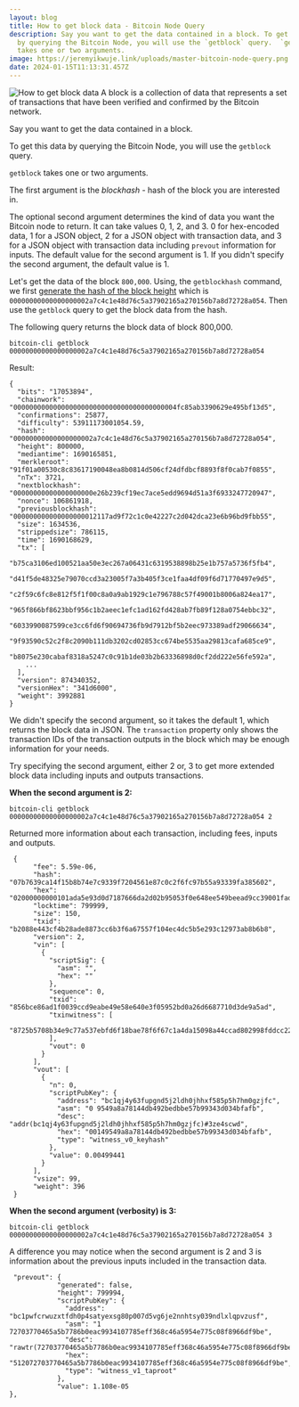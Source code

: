 ```yaml
---
layout: blog
title: How to get block data - Bitcoin Node Query
description: Say you want to get the data contained in a block. To get this data
  by querying the Bitcoin Node, you will use the `getblock` query.  `getblock`
  takes one or two arguments.
image: https://jeremyikwuje.link/uploads/master-bitcoin-node-query.png
date: 2024-01-15T11:13:31.457Z
---
```

![How to get block data](https://jeremyikwuje.link/uploads/getblock.png) A block is a collection of data that represents a set of transactions that have been verified and confirmed by the Bitcoin network.

Say you want to get the data contained in a block.

To get this data by querying the Bitcoin Node, you will use the `getblock` query.

`getblock` takes one or two arguments.

The first argument is the _blockhash_ - hash of the block you are interested in.

The optional second argument determines the kind of data you want the Bitcoin node to return. It can take values 0, 1, 2, and 3. 0 for hex-encoded data, 1 for a JSON object, 2 for a JSON object with transaction data, and 3 for a JSON object with transaction data including `prevout` information for inputs. The default value for the second argument is 1. If you didn't specify the second argument, the default value is 1.

Let's get the data of the block `800,000`. Using, the `getblockhash` command, we first [generate the hash of the block height](https://jeremyikwuje.link/how-to-get-a-block-hash-bitcoin-node-query/) which is `00000000000000000002a7c4c1e48d76c5a37902165a270156b7a8d72728a054`. Then use the `getblock` query to get the block data from the hash.

The following query returns the block data of block 800,000.

```
bitcoin-cli getblock 00000000000000000002a7c4c1e48d76c5a37902165a270156b7a8d72728a054

```

Result:

```
{
  "bits": "17053894",
  "chainwork": "00000000000000000000000000000000000000004fc85ab3390629e495bf13d5",
  "confirmations": 25877,
  "difficulty": 53911173001054.59,
  "hash": "00000000000000000002a7c4c1e48d76c5a37902165a270156b7a8d72728a054",
  "height": 800000,
  "mediantime": 1690165851,
  "merkleroot": "91f01a00530c8c83617190048ea8b0814d506cf24dfdbcf8893f8f0cab7f0855",
  "nTx": 3721,
  "nextblockhash": "00000000000000000000e26b239cf19ec7ace5edd9694d51a3f6933247720947",
  "nonce": 106861918,
  "previousblockhash": "000000000000000000012117ad9f72c1c0e42227c2d042dca23e6b96bd9fbb55",
  "size": 1634536,
  "strippedsize": 786115,
  "time": 1690168629,
  "tx": [
    "b75ca3106ed100521aa50e3ec267a06431c6319538898b25e1b757a5736f5fb4",
    "d41f5de48325e79070ccd3a23005f7a3b405f3ce1faa4df09f6d71770497e9d5",
    "c2f59c6fc8e812f5f1f00c8a0a9ab1929c1e796788c57f49001b8006a824ea17",
    "965f866bf8623bbf956c1b2aeec1efc1ad162fd428ab7fb89f128a0754ebbc32",
    "6033990087599ce3cc6fd6f90694736fb9d7912bf5b2eec973389adf29066634",
    "9f93590c52c2f8c2090b111db3202cd02853cc674be5535aa29813cafa685ce9",
    "b8075e230cabaf8318a5247c0c91b1de03b2b63336898d0cf2dd222e56fe592a",
    ...
  ],
  "version": 874340352,
  "versionHex": "341d6000",
  "weight": 3992881
}

```

We didn't specify the second argument, so it takes the default 1, which returns the block data in JSON. The `transaction` property only shows the transaction IDs of the transaction outputs in the block which may be enough information for your needs.

Try specifying the second argument, either 2 or, 3 to get more extended block data including inputs and outputs transactions.

**When the second argument is 2:**

```
bitcoin-cli getblock 00000000000000000002a7c4c1e48d76c5a37902165a270156b7a8d72728a054 2

```

Returned more information about each transaction, including fees, inputs and outputs.

```
 {
      "fee": 5.59e-06,
      "hash": "07b7639ca14f15b8b74e7c9339f7204561e87c0c2f6fc97b55a93339fa385602",
      "hex": "02000000000101ada5e93d0d7187666da2d02b95053f0e648ee549beead9cc39001fad86ce6b8500000000000000000001f19e0700000000001600149549a8a78144db492bedbbe57b99343d034bfafb01408725b5708b34e9c77a537ebfd6f18bae78f6f67c1a4da15098a44ccad802998fddcc225023731c8729461ebee6eebf1a200a0df86a141aff703dc6a572db5438ff340c00",
      "locktime": 799999,
      "size": 150,
      "txid": "b2088e443cf4b28ade8873cc6b3f6a67557f104ec4dc5b5e293c12973ab8b6b8",
      "version": 2,
      "vin": [
        {
          "scriptSig": {
            "asm": "",
            "hex": ""
          },
          "sequence": 0,
          "txid": "856bce86ad1f0039ccd9eabe49e58e640e3f05952bd0a26d6687710d3de9a5ad",
          "txinwitness": [
            "8725b5708b34e9c77a537ebfd6f18bae78f6f67c1a4da15098a44ccad802998fddcc225023731c8729461ebee6eebf1a200a0df86a141aff703dc6a572db5438"
          ],
          "vout": 0
        }
      ],
      "vout": [
        {
          "n": 0,
          "scriptPubKey": {
            "address": "bc1qj4y63fupgnd5j2ldh0jhhxf585p5h7hm0gzjfc",
            "asm": "0 9549a8a78144db492bedbbe57b99343d034bfafb",
            "desc": "addr(bc1qj4y63fupgnd5j2ldh0jhhxf585p5h7hm0gzjfc)#3ze4scwd",
            "hex": "00149549a8a78144db492bedbbe57b99343d034bfafb",
            "type": "witness_v0_keyhash"
          },
          "value": 0.00499441
        }
      ],
      "vsize": 99,
      "weight": 396
 }

```

**When the second argument (verbosity) is 3:**

```
bitcoin-cli getblock 00000000000000000002a7c4c1e48d76c5a37902165a270156b7a8d72728a054 3

```

A difference you may notice when the second argument is 2 and 3 is information about the previous inputs included in the transaction data.

```
 "prevout": {
            "generated": false,
            "height": 799994,
            "scriptPubKey": {
              "address": "bc1pwfcrwuzxtfdh0p4satyexsg80p007d5vg6je2nnhtsy039ndlxlqpvzusf",
              "asm": "1 72703770465a5b7786b0eac9934107785eff368c46a5954e775c08f8966df9be",
              "desc": "rawtr(72703770465a5b7786b0eac9934107785eff368c46a5954e775c08f8966df9be)#a4l8g0vq",
              "hex": "512072703770465a5b7786b0eac9934107785eff368c46a5954e775c08f8966df9be",
              "type": "witness_v1_taproot"
            },
            "value": 1.108e-05
},
```